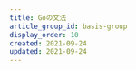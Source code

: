 ```yaml
---
title: Goの文法
article_group_id: basis-group
display_order: 10
created: 2021-09-24
updated: 2021-09-24
---
```

